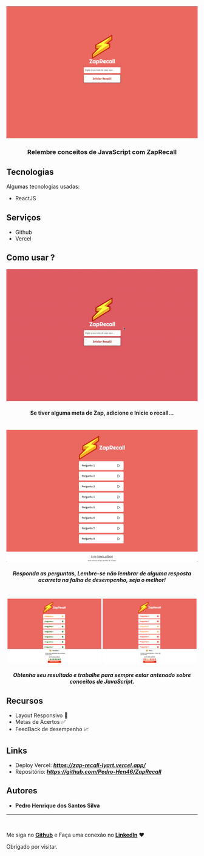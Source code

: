 <img src="./src/images/Inicial.png">
<center><h3>Relembre conceitos de JavaScript com ZapRecall<h3/></center>

## Tecnologias

Algumas tecnologias usadas:

- ReactJS

## Serviços

- Github
- Vercel

## Como usar ?

<center>
<div>
  <img src="./src/images/Apresentation.gif">
  <h4>Se tiver alguma meta de Zap, adicione e Inicie o recall...</h4>
</div>
</center>

<br/>

<center>
<div>
  <img src="./src/images/Questions.png">
  <h5>Responda as perguntas, Lembre-se não lembrar de alguma resposta acarreta na falha de desempenho, seja o melhor!</h5>
</div>
</center>

<br/>

<center>
<div>
  <img src="./src/images/Sucesso.png" width="49%" height="auto">
  <img src="./src/images/Falha.png" width="49%" height="auto">
  <h5>Obtenha seu resultado e trabalhe para sempre estar antenado sobre conceitos de JavaScript.</h5>
</div>
</center>

## Recursos

- Layout Responsivo 📱
- Metas de Acertos ✅
- FeedBack de desempenho 📈


## Links

- Deploy Vercel: ***https://zap-recall-lyart.vercel.app/***
- Repositório: ***https://github.com/Pedro-Hen46/ZapRecall***

## Autores

- **Pedro Henrique dos Santos Silva**

---

  <br />
  
  Me siga no [**Github**](https://github.com/login?return_to=https%3A%2F%2Fgithub.com%2FPedro-Hen46) e Faça uma conexão no [**LinkedIn**](https://www.linkedin.com/in/pedro-henrique-dos-santos-silva-05012289) ❤

Obrigado por visitar.

